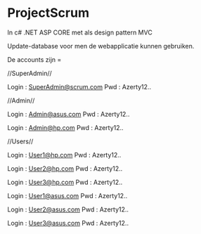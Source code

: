 # ProjectScrum
In c# .NET ASP CORE met als design pattern MVC

Update-database voor men de webapplicatie kunnen gebruiken.

De accounts zijn =

//SuperAdmin//

Login : SuperAdmin@scrum.com 
Pwd : Azerty12..

//Admin//

Login : Admin@asus.com
Pwd : Azerty12..

Login : Admin@hp.com
Pwd : Azerty12..

//Users//

Login : User1@hp.com
Pwd : Azerty12..

Login : User2@hp.com
Pwd : Azerty12..

Login : User3@hp.com
Pwd : Azerty12..

Login : User1@asus.com
Pwd : Azerty12..

Login : User2@asus.com
Pwd : Azerty12..

Login : User3@asus.com
Pwd : Azerty12..
